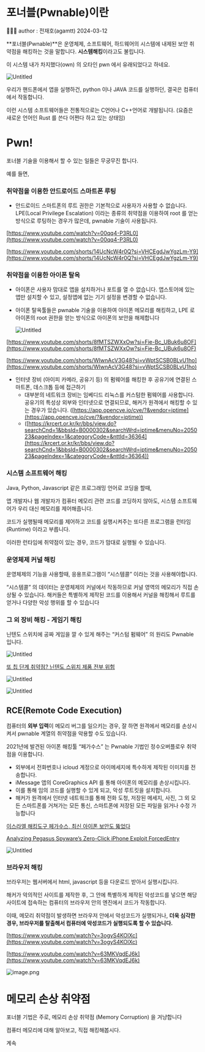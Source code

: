 # 포너블(Pwnable)이란

<aside>
🧑🏻‍💻 author : 전재호(agamtt) 2024-03-12

</aside>

**포너블(Pwnable)**은 운영체제, 소프트웨어, 하드웨어의 시스템에 내제된 보안 취약점을 해킹하는 것을 말합니다.  **시스템해킹**이라고도 불립니다.

이 시스템 내가 차지했다(own) 의 오타인 pwn 에서 유래되었다고 하네요.

![Untitled](Untitled%20364.png)

우리가 핸드폰에서 앱을 실행하건, python 이나 JAVA 코드를 실행하던, 결국은 컴퓨터에서 작동합니다.

이런 시스템 소프트웨어들은 전통적으로는 C언어나 C++언어로 개발됩니다. (요즘은 새로운 언어인 Rust 를 쓴다 어쩐다 하고 있는 상태임)

# Pwn!

포너블 기술을 이용해서 할 수 있는 일들은 무궁무진 합니다.

예를 들면,

### 취약점을 이용한 안드로이드 스마트폰 루팅

- 안드로이드 스마트폰의 루트 권한은 기본적으로 사용자가 사용할 수 없습니다. LPE(Local Privilege Escalation) 이라는 종류의 취약점을 이용하여 root 를 얻는 방식으로 루팅하는 경우가 많은데, pwnable 기술이 사용됩니다.

[https://www.youtube.com/watch?v=00qq4-P3RL0](https://www.youtube.com/watch?v=00qq4-P3RL0)

[https://www.youtube.com/shorts/14UcNcW4r0Q?si=VHCEgdJwYgzLm-Y9](https://www.youtube.com/shorts/14UcNcW4r0Q?si=VHCEgdJwYgzLm-Y9)

### 취약점을 이용한 아이폰 탈옥

- 아이폰은 사용자 맘대로 앱을 설치하거나 포트를 열 수 없습니다. 앱스토어에 있는 앱만 설치할 수 있고, 설정앱에 없는 기기 설정을 변경할 수 없습니다.
- 아이폰 탈옥툴들은 pwnable 기술을 이용하여 아이폰 메모리를 해킹하고, LPE 로 아이폰의 root 권한을 얻는 방식으로 아이폰의 보안을 해제합니다
    
    ![Untitled](Untitled%20365.png)
    

[https://www.youtube.com/shorts/8fMTSZWXxOw?si=Fie-Bc_UBuk6u8OF](https://www.youtube.com/shorts/8fMTSZWXxOw?si=Fie-Bc_UBuk6u8OF)

[https://www.youtube.com/shorts/WIwnAcV3G48?si=vWptSCSB0BLvU1ho](https://www.youtube.com/shorts/WIwnAcV3G48?si=vWptSCSB0BLvU1ho)

- 인터넷 장비 (아이피 카메라, 공유기 등) 의 펌웨어를 해킹한 후 공유기에 연결된 스마트폰, 데스크톱 등에 접근하기
    - 대부분의 네트워크 장비는 임베디드 리눅스를 커스텀한 펌웨어를 사용합니다. 공유기의 특성상 외부와 인터넷으로 연결되므로, 해커가 원격에서 해킹할 수 있는 경우가 있습니다. ([https://app.opencve.io/cve/?&vendor=iptime](https://app.opencve.io/cve/?&vendor=iptime))
    - ([https://krcert.or.kr/kr/bbs/view.do?searchCnd=1&bbsId=B0000302&searchWrd=iptime&menuNo=205023&pageIndex=1&categoryCode=&nttId=36364](https://krcert.or.kr/kr/bbs/view.do?searchCnd=1&bbsId=B0000302&searchWrd=iptime&menuNo=205023&pageIndex=1&categoryCode=&nttId=36364))

### 시스템 소프트웨어 해킹

Java, Python, Javascript 같은 프로그래밍 언어로 코딩을 할때,

앱 개발자나 웹 개발자가 컴퓨터 메모리 관련 코드를 코딩하지 않아도, 시스템 소프트웨어가 우리 대신 메모리를 제어해줍니다.

코드가 실행될때 메모리를 제어하고 코드를 실행시켜주는 또다른 프로그램을 런타임(Runtime) 이라고 부릅니다.

이러한 런타임에 취약점이 있는 경우, 코드가 맘대로 실행될 수 있습니다.

### 운영체제 커널 해킹

운영체제의 기능을 사용할때, 응용프로그램이 “시스템콜” 이라는 것을 사용해야합니다.

“시스템콜” 의 데이터는 운영체제의 커널에서 작동하므로 커널 영역의 메모리가 직접 손상될 수 있습니다. 해커들은 특별하게 제작된 코드를 이용해서 커널을 해킹해서 루트를 얻거나 다양한 악성 행위를 할 수 있습니다

### 그 외 장비 해킹 - 게임기 해킹

닌텐도 스위치에 공짜 게임을 깔 수 있게 해주는 “커스텀 펌웨어” 의 원리도 Pwnable 입니다.

![Untitled](Untitled%20366.png)

[또 칩 단계 취약점? 닌텐도 스위치 제품 전부 위험](https://www.boannews.com/media/view.asp?idx=68747)

![Untitled](Untitled%20367.png)

![Untitled](Untitled%20368.png)

## RCE(Remote Code Execution)

컴퓨터의 **외부 입력**이 메모리 버그를 일으키는 경우, 잘 하면 원격에서 메모리를 손상시켜서 pwnable 계열의 취약점을 악용할 수도 있습니다.

2021년에 발견된 아이폰 해킹툴 “페가수스” 는 Pwnable 기법인 정수오버플로우 취약점을 이용합니다.

- 외부에서 전화번호나 icloud 계정으로 아이메세지에 특수하게 제작된 이미지를 전송합니다.
- iMessage 앱의 CoreGraphics API 를 통해 아이폰의 메모리를 손상시킵니다.
- 이를 통해 임의 코드를 실행할 수 있게 되고, 악성 루트킷을 설치합니다.
- 해커가 원격에서 인터넷 네트워크를 통해 전화 도청, 저장된 메세지, 사진, 그 외 모든 스마트폰를 거쳐가는 모든 통신, 스마트폰에 저장된 모든 파일을 읽거나 수정 가능합니다

[이스라엘 해킹도구 페가수스, 최신 아이폰 보안도 뚫었다](https://www.hani.co.kr/arti/international/international_general/1009034.html)

[Analyzing Pegasus Spyware’s Zero-Click iPhone Exploit ForcedEntry](https://www.trendmicro.com/ru_ru/research/21/i/analyzing-pegasus-spywares-zero-click-iphone-exploit-forcedentry.html)

![Untitled](Untitled%20369.png)

### 브라우저 해킹

브라우저는 웹서버에서 html, javascript 등을 다운로드 받아서 실행시킵니다.

해커가 악의적인 사이트를 제작한 후, 그 안에 특별하게 제작된 악성코드를 넣으면 해당 사이트에 접속하는 컴퓨터의 브라우저 안의 엔진에서 코드가 작동합니다.

이때, 메모리 취약점이 발생하면 브라우저 안에서 악성코드가 실행되거나, **더욱 심각한 경우, 브라우저를 탈출해서 컴퓨터에 악성코드가 실행되도록 할 수 있습니다.**

[https://www.youtube.com/watch?v=3ogyS4KOlXc](https://www.youtube.com/watch?v=3ogyS4KOlXc)

[https://www.youtube.com/watch?v=63MKVqdEJ6k](https://www.youtube.com/watch?v=63MKVqdEJ6k)

![image.png](image%2062.png)

# 메모리 손상 취약점

포너블 기법은 주로, 메모리 손상 취약점 (Memory Corruption) 을 겨냥합니다

컴퓨터 메모리에 대해 알아보고, 직접 해킹해봅시다.

계속